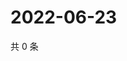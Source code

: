 # 2022-06-23

共 0 条

<!-- BEGIN WEIBO -->
<!-- 最后更新时间 Thu Jun 23 2022 06:00:59 GMT+0800 (China Standard Time) -->

<!-- END WEIBO -->
